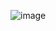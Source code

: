 ![image](https://user-images.githubusercontent.com/77517634/159209232-53d4905d-6a49-41a9-b1c7-8055ad3ca70b.png)
